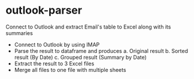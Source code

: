 # outlook-parser
Connect to Outlook and extract Email's table to Excel along with its summaries


- Connect to Outlook by using IMAP
- Parse the result to dataframe and produces
  a. Original result
  b. Sorted result (By Date)
  c. Grouped result (Summary by Date)
- Extract the result to 3 Excel files
- Merge all files to one file with multiple sheets
